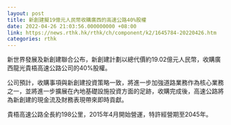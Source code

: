 ```yaml
---
layout: post
title: 新創建擬19億元人民幣收購廣西的高速公路40%股權
date: 2022-04-26 21:03:56.000000000 +08:00
link: https://news.rthk.hk/rthk/ch/component/k2/1645784-20220426.htm
categories: rthk
---
```


新世界發展及新創建聯合公布，新創建計劃以總代價約19.02億元人民幣，收購廣西龍光貴梧高速公路公司的40%股權。

公司預計，收購事項與新創建投資策略一致，將進一步加強道路業務作為核心業務之一，並將進一步擴展在內地基礎設施投資方面的足跡，收購完成後，高速公路將為新創建的現金流及財務表現帶來即時貢獻。

貴梧高速公路全長約198公里，2015年4月開始營運，特許經營期至2045年。
